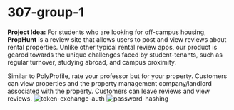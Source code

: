 # 307-group-1

**Project Idea:** For students who are looking for off-campus
housing, **PropHunt** is a review site that allows users to post
and view reviews about rental properties. Unlike other typical
rental review apps, our product is geared towards the unique
challenges faced by student-tenants, such as regular turnover,
studying abroad, and campus proximity.

Similar to PolyProfile, rate your professor but for your
property. Customers can view properties and the property
management company/landlord associated with the property.
Customers can leave reviews and view reviews.
![token-exchange-auth](https://github.com/user-attachments/assets/1c340b49-fb60-4564-8880-47e7d5d3c672)
![password-hashing](https://github.com/user-attachments/assets/19eb4e29-c677-4863-82d4-1ea01efbe33c)

